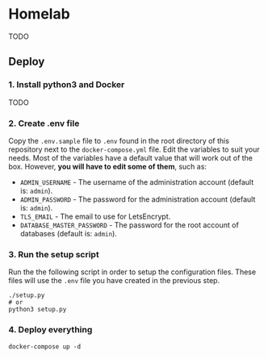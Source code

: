 # Homelab

TODO

## Deploy

### 1. Install python3 and Docker

TODO

### 2. Create .env file

Copy the `.env.sample` file to `.env` found in the root directory of this repository next to the `docker-compose.yml` file. Edit the variables to suit your needs. Most of the variables have a default value that will work out of the box. However, **you will have to edit some of them**, such as:

* `ADMIN_USERNAME` - The username of the administration account (default is: `admin`).
* `ADMIN_PASSWORD` - The password for the administration account (default is: `admin`).
* `TLS_EMAIL` - The email to use for LetsEncrypt.
* `DATABASE_MASTER_PASSWORD` - The password for the root account of databases (default is: `admin`).

### 3. Run the setup script

Run the the following script in order to setup the configuration files. These files will use the `.env` file you have created in the previous step.

```
./setup.py
# or
python3 setup.py
```

### 4. Deploy everything

```
docker-compose up -d
```

